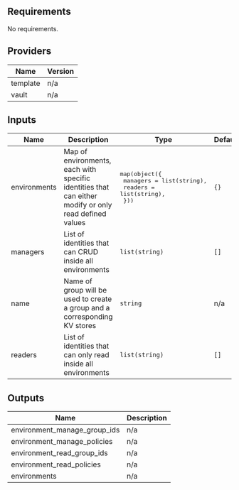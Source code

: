 ## Requirements

No requirements.

## Providers

| Name | Version |
|------|---------|
| template | n/a |
| vault | n/a |

## Inputs

| Name | Description | Type | Default | Required |
|------|-------------|------|---------|:--------:|
| environments | Map of environments, each with specific identities that can either modify or only read defined values | <pre>map(object({<br>    managers = list(string),<br>    readers  = list(string),<br>  }))</pre> | `{}` | no |
| managers | List of identities that can CRUD inside all environments | `list(string)` | `[]` | no |
| name | Name of group will be used to create a group and a corresponding KV stores | `string` | n/a | yes |
| readers | List of identities that can only read inside all environments | `list(string)` | `[]` | no |

## Outputs

| Name | Description |
|------|-------------|
| environment\_manage\_group\_ids | n/a |
| environment\_manage\_policies | n/a |
| environment\_read\_group\_ids | n/a |
| environment\_read\_policies | n/a |
| environments | n/a |

